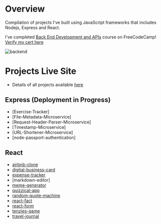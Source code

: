 # Overview
Compilation of projects I've built using JavaScript frameworks that includes Nodejs, Express and React. 

I've completed [Back End Development and APIs](https://www.freecodecamp.org/learn/back-end-development-and-apis/) course on FreeCodeCamp! [Verify my cert here](https://www.freecodecamp.org/certification/ZiQingChew/back-end-development-and-apis)


![backend](https://user-images.githubusercontent.com/92832451/201459094-035eb210-7dfd-4e98-a7ee-61fbbbd20099.png)


# Projects Live Site
- Details of all projects available [here](https://chewzzz1014.github.io/portfolio-website-projects-page/)

## Express (Deployment in Progress)
- [Exercise-Tracker]
- [File-Metadata-Microservice]
- [Request-Header-Parser-Microservice]
- [Timestamp-Microservice]
- [URL-Shortener-Microservice]
- [node-passport-authentication]

## React
- [airbnb-clone](https://chewzzz-airbnb-clone.netlify.app/)
- [digital-business-card](https://chewzzz-digital-business-card.netlify.app/)
- [expense-tracker](https://chewzzz-expense-tracker-react.netlify.app/)
- [markdown-editor]
- [meme-generator](https://chewzzz-meme-generator.netlify.app/)
- [quizzical-app](https://chewzzz-quizzical-game.netlify.app/)
- [random-quote-machine](https://chewzzz-quote-machine.netlify.app/) 
- [react-fact](https://chewzzz-react-fact.netlify.app/)
- [react-form](https://chewzzz-react-form.netlify.app/)
- [tenzies-game](https://chewzzz-rolling-dice.netlify.app/)
- [travel-journal](https://chewzzz-travel-journal.netlify.app/)
